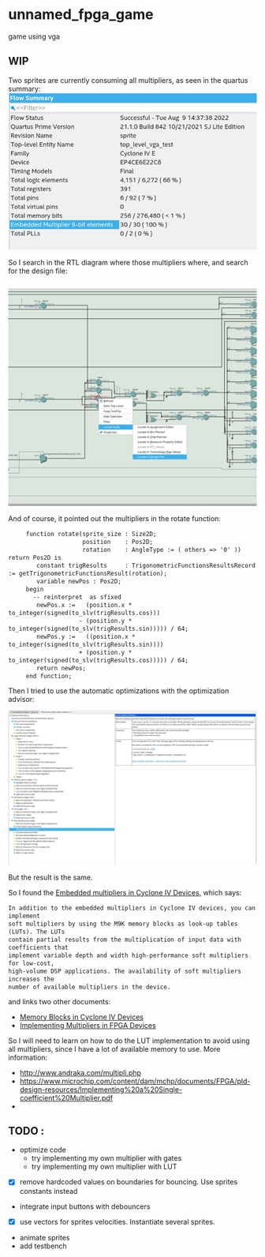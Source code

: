 # unnamed_fpga_game
game using vga

## WIP
Two sprites are currently consuming all multipliers, as seen in the quartus summary:
![quartus summary](doc/quartus_summary_all_multipliers_used.png)

So I search in the RTL diagram where those multipliers where, and search for the design file:

![quartus rtl_viewer_search](doc/quartus_rtl_viewer_search_mul_node.png)


And of course, it pointed out the multipliers in the rotate function:

```
     function rotate(sprite_size : Size2D;
                     position    : Pos2D;
                     rotation    : AngleType := ( others => '0' )) return Pos2D is
        constant trigResults     : TrigonometricFunctionsResultsRecord := getTrigonometricFunctionsResult(rotation);
        variable newPos : Pos2D;
     begin
       -- reinterpret  as sfixed
        newPos.x :=   (position.x * to_integer(signed(to_slv(trigResults.cos)))
                    - (position.y * to_integer(signed(to_slv(trigResults.sin))))) / 64;
        newPos.y :=   ((position.x * to_integer(signed(to_slv(trigResults.sin))))
                    + (position.y * to_integer(signed(to_slv(trigResults.cos))))) / 64;
        return newPos;
     end function;

```

Then I tried to use the automatic optimizations with the optimization advisor:

![quartis resource optimization advisor](doc/quartus_resource_optimization_advisor.png)

But the result is the same.

So I found the [Embedded multipliers in Cyclone IV Devices](https://www.intel.com/programmable/technical-pdfs/654776.pdf), which says:
```
In addition to the embedded multipliers in Cyclone IV devices, you can implement
soft multipliers by using the M9K memory blocks as look-up tables (LUTs). The LUTs
contain partial results from the multiplication of input data with coefficients that
implement variable depth and width high-performance soft multipliers for low-cost,
high-volume DSP applications. The availability of soft multipliers increases the
number of available multipliers in the device.
```
and links two other documents:
 * [Memory Blocks in Cyclone IV Devices](http://www.altera.com/literature/hb/cyclone-iv/cyiv-51003.pdf)
 * [Implementing Multipliers in FPGA Devices](http://www.altera.com/literature/an/an306.pdf)

So I will need to learn on how to do the LUT implementation to avoid using all multipliers, since I have a lot of available memory to use.
More information: 
 * http://www.andraka.com/multipli.php
 * https://www.microchip.com/content/dam/mchp/documents/FPGA/pld-design-resources/Implementing%20a%20Single-coefficient%20Multiplier.pdf
 * 


## TODO : 
* optimize code 
  * try implementing my own multiplier with gates
  * try implementing my own multiplier with LUT
* [x] remove hardcoded values on boundaries for bouncing. Use sprites constants instead
* integrate input buttons with debouncers
* [x] use vectors for sprites velocities. Instantiate several sprites.
* animate sprites
* add testbench

